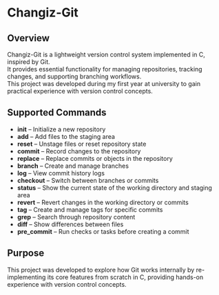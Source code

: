 # Changiz-Git  

## Overview  
Changiz-Git is a lightweight version control system implemented in C, inspired by Git.  
It provides essential functionality for managing repositories, tracking changes, and supporting branching workflows.  
This project was developed during my first year at university to gain practical experience with version control concepts.

## Supported Commands  
- **init** – Initialize a new repository  
- **add** – Add files to the staging area  
- **reset** – Unstage files or reset repository state  
- **commit** – Record changes to the repository  
- **replace** – Replace commits or objects in the repository  
- **branch** – Create and manage branches  
- **log** – View commit history logs  
- **checkout** – Switch between branches or commits  
- **status** – Show the current state of the working directory and staging area  
- **revert** – Revert changes in the working directory or commits  
- **tag** – Create and manage tags for specific commits  
- **grep** – Search through repository content  
- **diff** – Show differences between files  
- **pre_commit** – Run checks or tasks before creating a commit  

## Purpose  
This project was developed to explore how Git works internally by re-implementing its core features from scratch in C, providing hands-on experience with version control concepts.  
